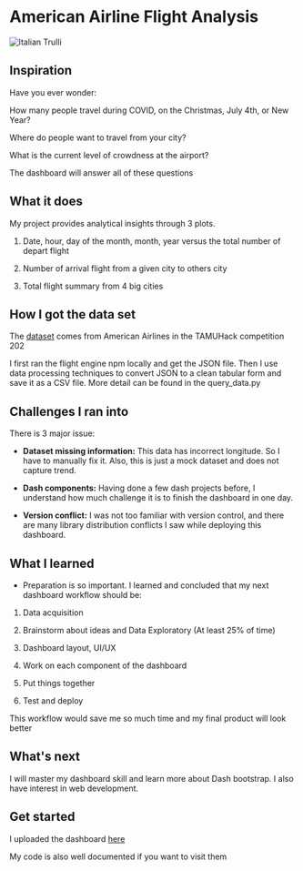 # American Airline Flight Analysis

<img src="Picture/dashboard.jpg" alt="Italian Trulli">

## Inspiration
Have you ever wonder:

How many people travel during COVID, on the Christmas, July 4th, or New Year?

Where do people want to travel from your city?

What is the current level of crowdness at the airport?

The dashboard will answer all of these questions

## What it does
My project provides analytical insights through 3 plots.
1) Date, hour, day of the month, month, year versus the total number of depart flight

2) Number of arrival flight from a given city to others city 

3) Total flight summary from 4 big cities

## How I got the data set

The [dataset](https://github.com/AmericanAirlines/Flight-Engine) comes from American Airlines in the TAMUHack competition 202

I first ran the flight engine npm locally and get the JSON file. Then I use data processing techniques to convert JSON to a clean tabular form and save it as a CSV file. More detail can be found in the query_data.py

## Challenges I ran into

There is 3 major issue:
* **Dataset missing information:** This data has incorrect longitude. So I have to manually fix it. Also, this is just a mock dataset and does not capture trend.

* **Dash components:** Having done a few dash projects before, I understand how much challenge it is to finish the dashboard in one day.

* **Version conflict:** I was not too familiar with version control, and there are many library distribution conflicts I saw while deploying this dashboard.

## What I learned
* Preparation is so important. I learned and concluded that my next dashboard workflow should be: 

1) Data acquisition

2) Brainstorm about ideas and Data Exploratory (At least 25% of time)

3) Dashboard layout, UI/UX

4) Work on each component of the dashboard

5) Put things together

6) Test and deploy

This workflow would save me so much time and my final product will look better

## What's next
I will master my dashboard skill and learn more about Dash bootstrap. I also have interest in web development. 

## Get started
I uploaded the dashboard [here](https://aa-flight-analysis.herokuapp.com)

My code is also well documented if you want to visit them
